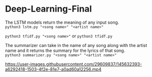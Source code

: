 # Deep-Learning-Final
The LSTM models return the meaning of any input song.\
`python3 lstm.py "<song name>" "<artist name>"`

`python3 tfidf.py "<song name>"` or `python3 tfidf.py`

The summarizer can take in the name of any song along with the artist name and it returns the summary for the lyrics of that song.\
`python3 summarizer.py "<song name>" "<artist name>"`

https://user-images.githubusercontent.com/29609837/145632393-a6292418-1503-4f2e-81e7-a0ad60a12256.mp4

